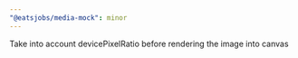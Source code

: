 ```yaml
---
"@eatsjobs/media-mock": minor
---
```


Take into account devicePixelRatio before rendering the image into canvas
